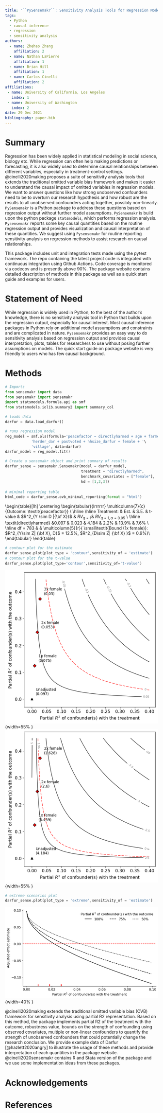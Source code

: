 ```yaml
---
title: '``PySensemakr``: Sensitivity Analysis Tools for Regression Models in Python'
tags:
  - Python
  - causal inference
  - regression
  - sensitivity analysis
authors:
  - name: Zhehao Zhang
    affiliation: 2
  - name: Nathan LaPierre
  	affiliation: 1
  - name: Brian Hill
  	affiliation: 1
  - name: Carlos Cinelli
  	affiliation: 2
affiliations:
 - name: University of California, Los Angeles
   index: 1
 - name: University of Washington
   index: 2
date: 29 Dec 2021
bibliography: paper.bib
---
```


# Summary

Regression has been widely applied in statistical modeling in social science, biology etc. While regression can often help making predictions or forecasting, it is also widely used to determine causal relationships between different variables, especially in treatment-control settings. @cinelli2020making proposes a suite of sensitivity analysis tools that extends the traditional omitted variable bias framework and makes it easier to understand the causal impact of omitted variables in regression models. We want to answer questions like how strong unobserved confounders need to be to overturn our research hypothesis and how robust are the results to all unobserved confounders acting together, possibly non-linearly. ``PySensemakr`` is a Python package to address these questions based on regression output without further model assumptions. `PySensemakr` is build upon the python package ``statsmodels``, which performs regression analysis. ``Pysensemakr`` reports some key causal quantities based on the routine regression output and provides visualization and causal interpretation of these quantities. We suggest using ``Pysensemakr`` for routine reporting sensitivity analysis on regression methods to assist research on causal relationships.

This package includes unit and integration tests made using the pytest framework. The repo containing the latest project code is integrated with continuous integration using Github Actions. Code coverage is monitored via codecov and is presently above 90%. The package website contains detailed description of methods in this package as well as a quick start guide and examples for users.



# Statement of Need

While regression is widely used in Python, to the best of the author’s knowledge, there is no sensitivity analysis tool in Python that builds upon the regression output, especially for causal interest. Most causal inference packages in Python rely on additional model assumptions and constraints and are complicated in nature. ``Pysensemakr`` provides an easy way to do sensitivity analysis based on regression output and provides causal interpretation, plots, tables for researchers to use without posing further assumptions on models. The quick start guide on package website is very friendly to users who has few causal background.


# Methods

```python
# Imports
from sensemakr import data
from sensemakr import sensemakr
import statsmodels.formula.api as smf
from statsmodels.iolib.summary2 import summary_col
```


```python
# loads data
darfur = data.load_darfur()
```


```python
# runs regression model
reg_model = smf.ols(formula='peacefactor ~ directlyharmed + age + farmer_dar + '\
            'herder_dar + pastvoted + hhsize_darfur + female + '\
            'village', data=darfur)
darfur_model = reg_model.fit()

```




```python
# Create a sensemakr object and print summary of results
darfur_sense = sensemakr.Sensemakr(model = darfur_model,
                                   treatment = "directlyharmed",
                                   benchmark_covariates = ["female"],
                                   kd = [1,2,3])

# minimal reporting table
html_code = darfur_sense.ovb_minimal_reporting(format = "html")
```


\begin{table}[!h]
\centering
\begin{tabular}{lrrrrrr}
\multicolumn{7}{c}{Outcome: \textit{peacefactor}} \\
\hline \hline
Treatment: & Est. & S.E. & t-value & $R^2_{Y \sim D |{\bf X}}$ & $RV_{q =1}$& $RV_{q = 1, \alpha = 0.05}$  \\
\hline
\textit{directlyharmed} &0.097 & 0.023 & 4.184 & 2.2\% & 13.9\% & 7.6\% \\
\hline
df = 783 & & \multicolumn{5}{r}{ \small\textit{Bound (1x female)}: $R^2_{Y\sim Z| {\bf X}, D}$ = 12.5\%, $R^2_{D\sim Z| {\bf X} }$ = 0.9\%}\\
\end{tabular}
\end{table}


```python
# contour plot for the estimate
darfur_sense.plot(plot_type = 'contour',sensitivity_of = 'estimate')
# contour plot for the t-value
darfur_sense.plot(plot_type='contour',sensitivity_of='t-value')
```



![png](output_4_0.png){width=55% } ![png](output_5_0.png){width=55% }






```python
# extreme scenarios plot
darfur_sense.plot(plot_type = 'extreme',sensitivity_of = 'estimate')
```



![png](output_6_0.png) {width=40% }




@cinelli2020making extends the traditional omitted variable bias (OVB) framework for sensitivity analysis using partial R2 representation. Based on this method, the package implements partial R2 of the treatment with the outcome, robustness value, bounds on the strength of confounding using observed covariates, multiple or non-linear confounders to quantify the strength of unobserved confounders that could potentially change the research conclusion. We provide example data of Darfur [@hazlett2020angry] to illustrate the usage of these methods and provide interpretation of each quantities in the package website. @cinelli2020sensemakr contains R and Stata version of the package and we use some implementation ideas from these packages.



# Acknowledgements




# References

